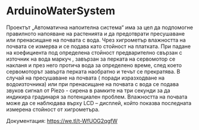 # ArduinoWaterSystem
Проектът „Автоматична напоителна система“ има за цел да подпомогне  правилното напояване на растенията и да предотврати пресушаване или пренасищане на почвата с вода.
Чрез хигрометър влажността на почвата се измерва и се подава като стойност на платката. При падане на коефициента под определена стойност предварително свързан с източник на вода маркуч , завързан за перката на сервомотор се накланя и през него протича вода за определено време, след което сервомоторът завърта перката наобратно и течът се прекратява.  В случай на пресушаване на почвата ( поради изразходване на водоизточника) или при пренасищане на почвата с вода  се подава звуков сигнал от Piezo - сирена в рамките на три секунди за да индикира градинаря за потенциален проблем.  Влажността на почвата може да се наблюдава върху LCD – дисплей, който показва последната измерена стойност от хигрометъра.


Документация:  https://we.tl/t-WfUOG2qgfW
